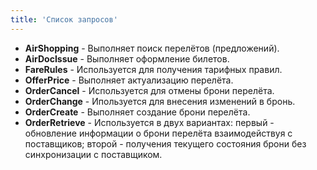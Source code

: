 ```yaml
---
title: 'Список запросов'
---
```


-   **AirShopping** - Выполняет поиск перелётов (предложений).
-   **AirDocIssue** - Выполняет оформление билетов.
-   **FareRules** - Используется для получения тарифных правил.
-   **OfferPrice** - Выполняет актуализацию перелёта.
-   **OrderCancel** - Используется для отмены брони перелёта. 
-   **OrderChange** - Ипользуется для внесения изменений в бронь.
-   **OrderCreate** - Выполняет создание брони перелёта.
-   **OrderRetrieve** - Используется в двух вариантах: первый - обновление информации о брони перелёта взаимодействуя с поставщиков; второй - получения текущего состояния брони без синхронизации с поставщиком.